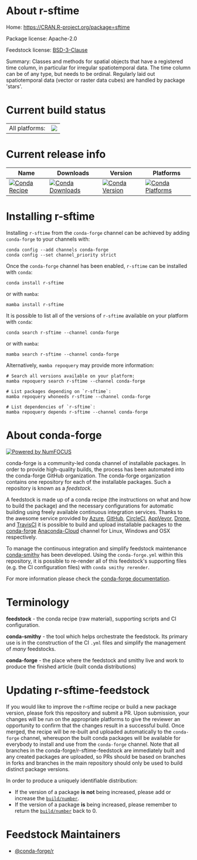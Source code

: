 About r-sftime
==============

Home: https://CRAN.R-project.org/package=sftime

Package license: Apache-2.0

Feedstock license: [BSD-3-Clause](https://github.com/conda-forge/r-sftime-feedstock/blob/main/LICENSE.txt)

Summary: Classes and methods for spatial objects that have a registered time column, in particular for irregular spatiotemporal data. The time column can be of any type, but needs to be ordinal. Regularly laid out spatiotemporal data (vector or raster data cubes) are handled by package 'stars'.

Current build status
====================


<table><tr><td>All platforms:</td>
    <td>
      <a href="https://dev.azure.com/conda-forge/feedstock-builds/_build/latest?definitionId=17727&branchName=main">
        <img src="https://dev.azure.com/conda-forge/feedstock-builds/_apis/build/status/r-sftime-feedstock?branchName=main">
      </a>
    </td>
  </tr>
</table>

Current release info
====================

| Name | Downloads | Version | Platforms |
| --- | --- | --- | --- |
| [![Conda Recipe](https://img.shields.io/badge/recipe-r--sftime-green.svg)](https://anaconda.org/conda-forge/r-sftime) | [![Conda Downloads](https://img.shields.io/conda/dn/conda-forge/r-sftime.svg)](https://anaconda.org/conda-forge/r-sftime) | [![Conda Version](https://img.shields.io/conda/vn/conda-forge/r-sftime.svg)](https://anaconda.org/conda-forge/r-sftime) | [![Conda Platforms](https://img.shields.io/conda/pn/conda-forge/r-sftime.svg)](https://anaconda.org/conda-forge/r-sftime) |

Installing r-sftime
===================

Installing `r-sftime` from the `conda-forge` channel can be achieved by adding `conda-forge` to your channels with:

```
conda config --add channels conda-forge
conda config --set channel_priority strict
```

Once the `conda-forge` channel has been enabled, `r-sftime` can be installed with `conda`:

```
conda install r-sftime
```

or with `mamba`:

```
mamba install r-sftime
```

It is possible to list all of the versions of `r-sftime` available on your platform with `conda`:

```
conda search r-sftime --channel conda-forge
```

or with `mamba`:

```
mamba search r-sftime --channel conda-forge
```

Alternatively, `mamba repoquery` may provide more information:

```
# Search all versions available on your platform:
mamba repoquery search r-sftime --channel conda-forge

# List packages depending on `r-sftime`:
mamba repoquery whoneeds r-sftime --channel conda-forge

# List dependencies of `r-sftime`:
mamba repoquery depends r-sftime --channel conda-forge
```


About conda-forge
=================

[![Powered by
NumFOCUS](https://img.shields.io/badge/powered%20by-NumFOCUS-orange.svg?style=flat&colorA=E1523D&colorB=007D8A)](https://numfocus.org)

conda-forge is a community-led conda channel of installable packages.
In order to provide high-quality builds, the process has been automated into the
conda-forge GitHub organization. The conda-forge organization contains one repository
for each of the installable packages. Such a repository is known as a *feedstock*.

A feedstock is made up of a conda recipe (the instructions on what and how to build
the package) and the necessary configurations for automatic building using freely
available continuous integration services. Thanks to the awesome service provided by
[Azure](https://azure.microsoft.com/en-us/services/devops/), [GitHub](https://github.com/),
[CircleCI](https://circleci.com/), [AppVeyor](https://www.appveyor.com/),
[Drone](https://cloud.drone.io/welcome), and [TravisCI](https://travis-ci.com/)
it is possible to build and upload installable packages to the
[conda-forge](https://anaconda.org/conda-forge) [Anaconda-Cloud](https://anaconda.org/)
channel for Linux, Windows and OSX respectively.

To manage the continuous integration and simplify feedstock maintenance
[conda-smithy](https://github.com/conda-forge/conda-smithy) has been developed.
Using the ``conda-forge.yml`` within this repository, it is possible to re-render all of
this feedstock's supporting files (e.g. the CI configuration files) with ``conda smithy rerender``.

For more information please check the [conda-forge documentation](https://conda-forge.org/docs/).

Terminology
===========

**feedstock** - the conda recipe (raw material), supporting scripts and CI configuration.

**conda-smithy** - the tool which helps orchestrate the feedstock.
                   Its primary use is in the construction of the CI ``.yml`` files
                   and simplify the management of *many* feedstocks.

**conda-forge** - the place where the feedstock and smithy live and work to
                  produce the finished article (built conda distributions)


Updating r-sftime-feedstock
===========================

If you would like to improve the r-sftime recipe or build a new
package version, please fork this repository and submit a PR. Upon submission,
your changes will be run on the appropriate platforms to give the reviewer an
opportunity to confirm that the changes result in a successful build. Once
merged, the recipe will be re-built and uploaded automatically to the
`conda-forge` channel, whereupon the built conda packages will be available for
everybody to install and use from the `conda-forge` channel.
Note that all branches in the conda-forge/r-sftime-feedstock are
immediately built and any created packages are uploaded, so PRs should be based
on branches in forks and branches in the main repository should only be used to
build distinct package versions.

In order to produce a uniquely identifiable distribution:
 * If the version of a package **is not** being increased, please add or increase
   the [``build/number``](https://docs.conda.io/projects/conda-build/en/latest/resources/define-metadata.html#build-number-and-string).
 * If the version of a package **is** being increased, please remember to return
   the [``build/number``](https://docs.conda.io/projects/conda-build/en/latest/resources/define-metadata.html#build-number-and-string)
   back to 0.

Feedstock Maintainers
=====================

* [@conda-forge/r](https://github.com/conda-forge/r/)

